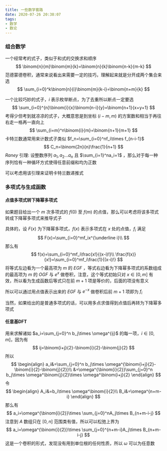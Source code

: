 ```yaml
---
title: 一些数学套路
date: 2020-07-26 20:38:07
tags:
- 数学
- 数论	
---
```


### 组合数学

一个经常考的式子，类似于和式的交换求和顺序
$$
\binom{n}{m}\binom{m}{k}=\binom{n}{k}\binom{n-k}{m-k}
$$
范德蒙德卷积，通常来说看出来需要一定的技巧，理解起来就是分开成两个集合来选
$$
\sum_{i=0}^k\binom{n}{i}\binom{m}{k-i}=\binom{n+m}{k}
$$
<!-- more -->
一个比较巧妙的式子，$i$ 表示枚举断点，为了去重所以断点一定要选
$$
\sum_{i=0}^{n}\binom{i}{x}\binom{n-i}{y}=\binom{n+1}{x+y+1}
$$
考得少但考到就凉凉的式子，大概意思是到坐标 $(i-m,m)$ 的方案数和相当于再往右走一格再一直向上
$$
\sum_{i=m}^n\binom{i}{m}=\binom{n+1}{m+1}
$$
卡特兰数通常用来计数式子类似 $f_n=\sum_{i=0}^nf_i\times f_{n-i-1}$
$$
C_n=\binom{2n}{n}\frac{1}{n+1}
$$
$Raney$ 引理: 设整数序列 $a_1,a_2\dots a_n$ 且 $\sum_{i=1}^na_i=1$ ，那么对于每一种序列恰有一种循环方式使得任意前缀和均为正数

可以考虑用该引理来证明卡特兰数递推式

### 多项式与生成函数

#### 点值多项式转下降幂多项式

如果题目给出一个 $m$ 次多项式的 $f(0)$ 至 $f(m)$ 的点值，那么可以考虑将该多项式转成下降幂多项式来推导式子

具体的，设 $F(x)$ 为下降幂多项式，$f(x)$ 表示多项式在 $x$ 处的点值，$f_i$ 满足
$$
F(x)=\sum_{i=0}^mf_ix^{\underline i}\\
$$
那么有
$$
f(x)=\sum_{i=0}^mf_i\frac{x!}{(x-i)!}\\
\frac{f(x)}{x!}=\sum_{i=0}^mf_i\frac{1}{(x-i)!}
$$
将等式左边看为一个最高项为 $m$ 的 $EGF$ ，等式右边看为下降幂多项式的系数组成的最高项为 $m$ 的 $OGF$ 与 $e^x$ 做卷积，注意，这个等式初始只对 $x\in[0,m]$ 有效，所以看为生成函数后等式只在前 $m+1$ 项是等价的，后面的项没有意义

所以可以通过用点值表示出来的 $EGF$ 与 $e^{-x}$ 做卷积后前 $m+1$ 项即为 $f_i$

当然，如果给出的是普通多项式的话，可以用多点求值得到点值后再转为下降幂多项式

#### 任意基DFT

用来求解诸如 $a_i=\sum_{j=0}^n b_j\times \omega^{ij}$ 的每一项，$i\in[0,m]$，因为有
$$
ij=\binom{i+j}{2}-\binom{i}{2}-\binom{j}{2}
$$
所以
$$
\begin{align}
a_i&=\sum_{j=0}^n b_j\times \omega^{\binom{i+j}{2}-\binom{i}{2}-\binom{j}{2}}\\
&=\omega^{\binom{i}{2}}\sum_{j=0}^n b_j\times \omega^\binom{j}{2}\times \omega^\binom{i+j}{2}
\end{align}
$$
令
$$
\begin{align}
A_i&=b_i\times \omega^\binom{i}{2}\\
B_i&=\omega^{n+m-i}
\end{align}
$$
那么有 
$$
a_i=\omega^{\binom{i}{2}}\times \sum_{j=0}^nA_j\times B_{n+m-i-j}
$$
注意到 $A$ 数组只在 $[0,n]$ 范围类有值，所以可以松弛上界为
$$
a_i=\omega^{\binom{i}{2}}\times \sum_{j=0}^{n+m-i}A_j\times B_{n+m-i-j}
$$
这是一个卷积的形式，发现没有用到单位根的任何性质，所以 $\omega$ 可以为任意数

